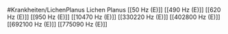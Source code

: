 #Krankheiten/LichenPlanus
Lichen Planus
[[50 Hz (E)]]
[[490 Hz (E)]]
[[620 Hz (E)]]
[[950 Hz (E)]]
[[10470 Hz (E)]]
[[330220 Hz (E)]]
[[402800 Hz (E)]]
[[692100 Hz (E)]]
[[775090 Hz (E)]]